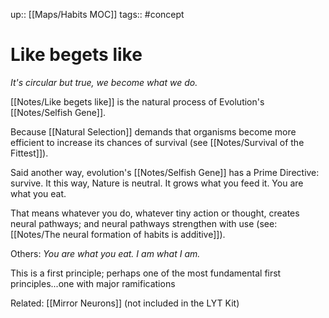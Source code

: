up:: [[Maps/Habits MOC]]
tags:: #concept

# Like begets like
*It's circular but true, we become what we do.*

[[Notes/Like begets like]] is the natural process of Evolution's [[Notes/Selfish Gene]]. 

Because [[Natural Selection]] demands that organisms become more efficient to increase its chances of survival (see [[Notes/Survival of the Fittest]]). 

Said another way, evolution's [[Notes/Selfish Gene]] has a Prime Directive: survive. It this way, Nature is neutral. It grows what you feed it. You are what you eat. 

That means whatever you do, whatever tiny action or thought, creates neural pathways; and neural pathways strengthen with use (see: [[Notes/The neural formation of habits is additive]]).

Others: *You are what you eat. I am what I am.*

This is a first principle; perhaps one of the most fundamental first principles...one with major ramifications 

Related: [[Mirror Neurons]] (not included in the LYT Kit)

